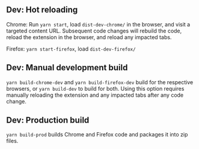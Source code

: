 ## Dev: Hot reloading

Chrome: Run `yarn start`, load `dist-dev-chrome/` in the browser, and visit a targeted content URL. Subsequent code changes will rebuild the code, reload the extension in the browser, and reload any impacted tabs.

Firefox: `yarn start-firefox`, load `dist-dev-firefox/`

## Dev: Manual development build

`yarn build-chrome-dev` and `yarn build-firefox-dev` build for the respective browsers, or `yarn build-dev` to build for both. Using this option requires manually reloading the extension and any impacted tabs after any code change.

## Dev: Production build

`yarn build-prod` builds Chrome and Firefox code and packages it into zip files.
